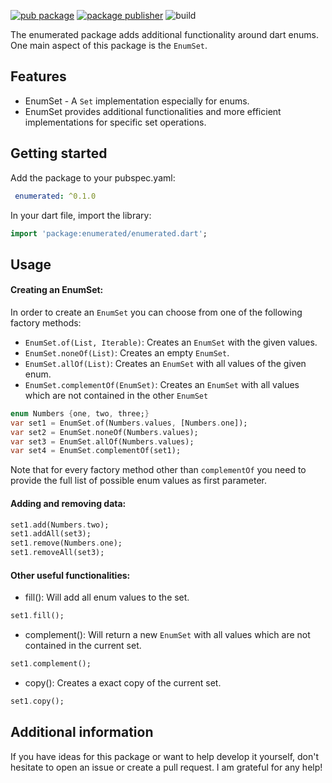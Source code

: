 [![pub package](https://img.shields.io/pub/v/enumerated.svg)](https://pub.dev/packages/enumerated)
[![package publisher](https://img.shields.io/pub/publisher/enumerated.svg)](https://pub.dev/packages/enumerated)
![build](https://github.com/Dimibe/enumerated/workflows/dart/badge.svg?branch=main)

The enumerated package adds additional functionality around dart enums. 
One main aspect of this package is the `EnumSet`.  

## Features

* EnumSet - A `Set` implementation especially for enums. 
* EnumSet provides additional functionalities and more efficient implementations for specific set operations. 

## Getting started

Add the package to your pubspec.yaml:

```yaml
 enumerated: ^0.1.0
 ```
 
 In your dart file, import the library:

 ```Dart
import 'package:enumerated/enumerated.dart';
 ``` 

## Usage

#### Creating an EnumSet: 

In order to create an `EnumSet` you can choose from one of the following factory methods:
* `EnumSet.of(List, Iterable)`: Creates an `EnumSet` with the given values.  
* `EnumSet.noneOf(List)`: Creates an empty `EnumSet`.  
* `EnumSet.allOf(List)`:  Creates an `EnumSet` with all values of the given enum.
* `EnumSet.complementOf(EnumSet)`:  Creates an `EnumSet` with all values which are not contained in the other `EnumSet`

```dart
enum Numbers {one, two, three;}
var set1 = EnumSet.of(Numbers.values, [Numbers.one]);
var set2 = EnumSet.noneOf(Numbers.values);
var set3 = EnumSet.allOf(Numbers.values);
var set4 = EnumSet.complementOf(set1);
```

Note that for every factory method other than `complementOf` you need to provide the full list of possible enum values as first parameter. 

#### Adding and removing data:

```dart
set1.add(Numbers.two);
set1.addAll(set3);
set1.remove(Numbers.one);
set1.removeAll(set3);
```

#### Other useful functionalities: 

* fill(): Will add all enum values to the set. 

```dart
set1.fill();
```

* complement(): Will return a new `EnumSet` with all values which are not contained in the current set. 

```dart
set1.complement();
```

* copy(): Creates a exact copy of the current set. 

```dart
set1.copy();
```


## Additional information

If you have ideas for this package or want to help develop it yourself, 
don't hesitate to open an issue or create a pull request. I am grateful for any help!
